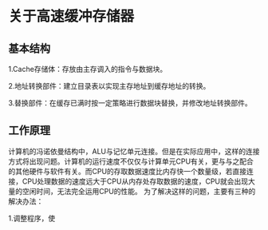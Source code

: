 # 关于高速缓冲存储器

## 基本结构

1.Cache存储体：存放由主存调入的指令与数据块。

2.地址转换部件：建立目录表以实现主存地址到缓存地址的转换。

3.替换部件：在缓存已满时按一定策略进行数据块替换，并修改地址转换部件。

## 工作原理

计算机的冯诺依曼结构中，ALU与记忆单元连接。但是在实际应用中，这样的连接方式将出现问题。计算机的运行速度不仅仅与计算单元CPU有关，更与与之配合的其他硬件与软件有关。而CPU的存取数据速度比内存快一个数量级，若直接连接，CPU处理数据的速度远大于CPU从内存处存取数据的速度，CPU就会出现大量的空闲时间，无法完全运用CPU的性能。
为了解决这样的问题，主要有三种的解决办法：

1.调整程序，使
